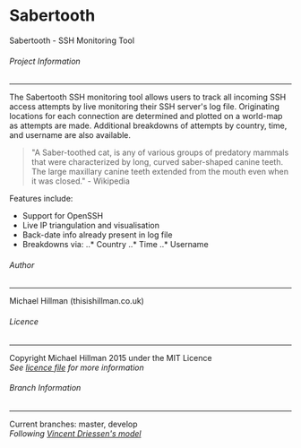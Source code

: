 Sabertooth
===
Sabertooth - SSH Monitoring Tool
  
  
###### Project Information
___
The Sabertooth SSH monitoring tool allows users to track all incoming SSH access attempts by live
monitoring their SSH server's log file. Originating locations for each connection are determined
and plotted on a world-map as attempts are made. Additional breakdowns of attempts by country,
time, and username are also available.

> "A Saber-toothed cat, is any of various groups of predatory mammals that were characterized by long, 
> curved saber-shaped canine teeth. The large maxillary canine teeth extended from the mouth even 
> when it was closed." - Wikipedia

Features include:
* Support for OpenSSH
* Live IP triangulation and visualisation
* Back-date info already present in log file
* Breakdowns via:
..* Country
..* Time
..* Username
  
  
###### Author
___
Michael Hillman (thisishillman.co.uk)



###### Licence
___
Copyright Michael Hillman 2015 under the MIT Licence  
_See [licence file](LICENCE) for more information_
  
  
  
###### Branch Information
___
Current branches: master, develop  
_Following [Vincent Driessen's model](http://nvie.com/posts/a-successful-git-branching-model/)_
